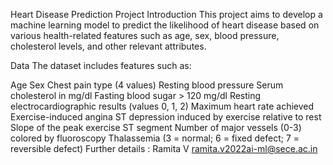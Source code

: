 Heart Disease Prediction Project
Introduction
This project aims to develop a machine learning model to predict the likelihood of heart disease based on various health-related features such as age, sex, blood pressure, cholesterol levels, and other relevant attributes.

Data
The dataset includes features such as:

Age
Sex
Chest pain type (4 values)
Resting blood pressure
Serum cholesterol in mg/dl
Fasting blood sugar > 120 mg/dl
Resting electrocardiographic results (values 0, 1, 2)
Maximum heart rate achieved
Exercise-induced angina
ST depression induced by exercise relative to rest
Slope of the peak exercise ST segment
Number of major vessels (0-3) colored by fluoroscopy
Thalassemia (3 = normal; 6 = fixed defect; 7 = reversible defect)
Further details :
Ramita V
ramita.v2022ai-ml@sece.ac.in
